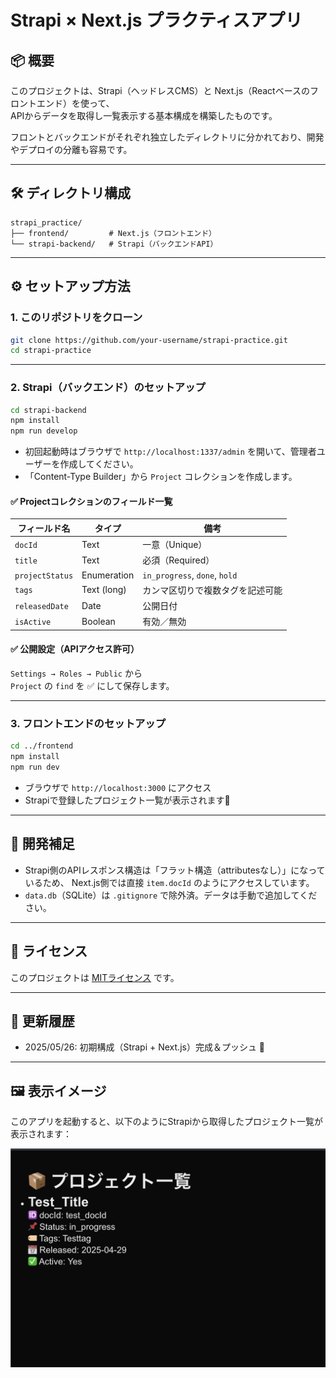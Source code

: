 # Strapi × Next.js プラクティスアプリ

## 📦 概要

このプロジェクトは、Strapi（ヘッドレスCMS）と Next.js（Reactベースのフロントエンド）を使って、  
APIからデータを取得し一覧表示する基本構成を構築したものです。

フロントとバックエンドがそれぞれ独立したディレクトリに分かれており、開発やデプロイの分離も容易です。

---

## 🛠 ディレクトリ構成

```
strapi_practice/
├── frontend/         # Next.js（フロントエンド）
└── strapi-backend/   # Strapi（バックエンドAPI）
```

---

## ⚙️ セットアップ方法

### 1. このリポジトリをクローン

```bash
git clone https://github.com/your-username/strapi-practice.git
cd strapi-practice
```

---

### 2. Strapi（バックエンド）のセットアップ

```bash
cd strapi-backend
npm install
npm run develop
```

- 初回起動時はブラウザで `http://localhost:1337/admin` を開いて、管理者ユーザーを作成してください。
- 「Content-Type Builder」から `Project` コレクションを作成します。

#### ✅ Projectコレクションのフィールド一覧

| フィールド名       | タイプ        | 備考                                  |
|--------------------|---------------|---------------------------------------|
| `docId`            | Text          | 一意（Unique）                        |
| `title`            | Text          | 必須（Required）                      |
| `projectStatus`    | Enumeration   | `in_progress`, `done`, `hold`         |
| `tags`             | Text (long)   | カンマ区切りで複数タグを記述可能       |
| `releasedDate`     | Date          | 公開日付                              |
| `isActive`         | Boolean       | 有効／無効                            |

#### ✅ 公開設定（APIアクセス許可）

`Settings → Roles → Public` から  
`Project` の `find` を ✅ にして保存します。

---

### 3. フロントエンドのセットアップ

```bash
cd ../frontend
npm install
npm run dev
```

- ブラウザで `http://localhost:3000` にアクセス
- Strapiで登録したプロジェクト一覧が表示されます🎉

---

## 🚀 開発補足

- Strapi側のAPIレスポンス構造は「フラット構造（attributesなし）」になっているため、
  Next.js側では直接 `item.docId` のようにアクセスしています。
- `data.db`（SQLite）は `.gitignore` で除外済。データは手動で追加してください。

---

## 📄 ライセンス

このプロジェクトは [MITライセンス](LICENSE) です。

---

## 📅 更新履歴

- 2025/05/26: 初期構成（Strapi + Next.js）完成＆プッシュ 🎉


---

## 🖼️ 表示イメージ

このアプリを起動すると、以下のようにStrapiから取得したプロジェクト一覧が表示されます：

![表示イメージ](sample-ui.png)
